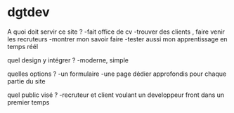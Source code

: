 # dgtdev
A quoi doit servir ce site ?
-fait office de cv 
-trouver des clients , faire venir les recruteurs
-montrer mon savoir faire 
-tester aussi mon apprentissage en temps réél 

quel design y intégrer ?
-moderne, simple 

quelles options ?
-un formulaire 
-une page dédier approfondis pour chaque partie du site

quel public visé ?
-recruteur et client voulant un developpeur front dans un premier temps

